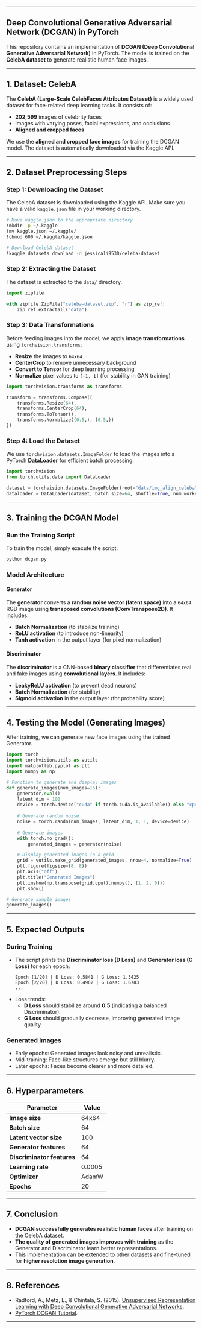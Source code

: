

---

## **Deep Convolutional Generative Adversarial Network (DCGAN) in PyTorch**  

This repository contains an implementation of **DCGAN (Deep Convolutional Generative Adversarial Network)** in PyTorch. The model is trained on the **CelebA dataset** to generate realistic human face images.  

---

## **1. Dataset: CelebA**  

The **CelebA (Large-Scale CelebFaces Attributes Dataset)** is a widely used dataset for face-related deep learning tasks. It consists of:  
- **202,599** images of celebrity faces  
- Images with varying poses, facial expressions, and occlusions  
- **Aligned and cropped faces**  

We use the **aligned and cropped face images** for training the DCGAN model. The dataset is automatically downloaded via the Kaggle API.  

---

## **2. Dataset Preprocessing Steps**  

### **Step 1: Downloading the Dataset**  
The CelebA dataset is downloaded using the Kaggle API. Make sure you have a valid `kaggle.json` file in your working directory.  

```bash
# Move kaggle.json to the appropriate directory
!mkdir -p ~/.kaggle
!mv kaggle.json ~/.kaggle/
!chmod 600 ~/.kaggle/kaggle.json

# Download CelebA dataset
!kaggle datasets download -d jessicali9530/celeba-dataset
```

### **Step 2: Extracting the Dataset**  
The dataset is extracted to the `data/` directory.  
```python
import zipfile

with zipfile.ZipFile("celeba-dataset.zip", "r") as zip_ref:
    zip_ref.extractall("data")
```

### **Step 3: Data Transformations**  
Before feeding images into the model, we apply **image transformations** using `torchvision.transforms`:  
- **Resize** the images to `64x64`  
- **CenterCrop** to remove unnecessary background  
- **Convert to Tensor** for deep learning processing  
- **Normalize** pixel values to `[-1, 1]` (for stability in GAN training)  

```python
import torchvision.transforms as transforms

transform = transforms.Compose([
    transforms.Resize(64),
    transforms.CenterCrop(64),
    transforms.ToTensor(),
    transforms.Normalize((0.5,), (0.5,))
])
```

### **Step 4: Load the Dataset**  
We use `torchvision.datasets.ImageFolder` to load the images into a PyTorch **DataLoader** for efficient batch processing.  
```python
import torchvision
from torch.utils.data import DataLoader

dataset = torchvision.datasets.ImageFolder(root="data/img_align_celeba", transform=transform)
dataloader = DataLoader(dataset, batch_size=64, shuffle=True, num_workers=4)
```

---

## **3. Training the DCGAN Model**  

### **Run the Training Script**  
To train the model, simply execute the script:  
```bash
python dcgan.py
```

### **Model Architecture**  

#### **Generator**  
The **generator** converts a **random noise vector (latent space)** into a `64x64` RGB image using **transposed convolutions (ConvTranspose2D)**. It includes:  
- **Batch Normalization** (to stabilize training)  
- **ReLU activation** (to introduce non-linearity)  
- **Tanh activation** in the output layer (for pixel normalization)  

#### **Discriminator**  
The **discriminator** is a CNN-based **binary classifier** that differentiates real and fake images using **convolutional layers**. It includes:  
- **LeakyReLU activation** (to prevent dead neurons)  
- **Batch Normalization** (for stability)  
- **Sigmoid activation** in the output layer (for probability score)  

---

## **4. Testing the Model (Generating Images)**  

After training, we can generate new face images using the trained Generator.  

```python
import torch
import torchvision.utils as vutils
import matplotlib.pyplot as plt
import numpy as np

# Function to generate and display images
def generate_images(num_images=16):
    generator.eval()
    latent_dim = 100
    device = torch.device("cuda" if torch.cuda.is_available() else "cpu")
    
    # Generate random noise
    noise = torch.randn(num_images, latent_dim, 1, 1, device=device)
    
    # Generate images
    with torch.no_grad():
        generated_images = generator(noise)

    # Display generated images in a grid
    grid = vutils.make_grid(generated_images, nrow=4, normalize=True)
    plt.figure(figsize=(8, 8))
    plt.axis("off")
    plt.title("Generated Images")
    plt.imshow(np.transpose(grid.cpu().numpy(), (1, 2, 0)))
    plt.show()

# Generate sample images
generate_images()
```

---

## **5. Expected Outputs**  

### **During Training**  
- The script prints the **Discriminator loss (D Loss)** and **Generator loss (G Loss)** for each epoch:  
  ```
  Epoch [1/20] | D Loss: 0.5841 | G Loss: 1.3425
  Epoch [2/20] | D Loss: 0.4962 | G Loss: 1.6783
  ...
  ```
- Loss trends:
  - **D Loss** should stabilize around **0.5** (indicating a balanced Discriminator).
  - **G Loss** should gradually decrease, improving generated image quality.

### **Generated Images**  
- Early epochs: Generated images look noisy and unrealistic.  
- Mid-training: Face-like structures emerge but still blurry.  
- Later epochs: Faces become clearer and more detailed.  


---

## **6. Hyperparameters**  

| Parameter           | Value  |
|---------------------|--------|
| **Image size**     | 64x64  |
| **Batch size**     | 64     |
| **Latent vector size** | 100 |
| **Generator features** | 64 |
| **Discriminator features** | 64 |
| **Learning rate**  | 0.0005 |
| **Optimizer**      | AdamW  |
| **Epochs**         | 20     |

---

## **7. Conclusion**  

- **DCGAN successfully generates realistic human faces** after training on the CelebA dataset.  
- **The quality of generated images improves with training** as the Generator and Discriminator learn better representations.  
- This implementation can be extended to other datasets and fine-tuned for **higher resolution image generation**.  

---

## **8. References**  

- Radford, A., Metz, L., & Chintala, S. (2015). [Unsupervised Representation Learning with Deep Convolutional Generative Adversarial Networks](https://arxiv.org/abs/1511.06434).
- [PyTorch DCGAN Tutorial](https://pytorch.org/tutorials/beginner/dcgan_faces_tutorial.html).  

---

